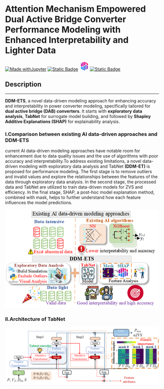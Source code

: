# Attention Mechanism Empowered Dual Active Bridge Converter Performance Modeling with Enhanced Interpretability and Lighter Data
[![Made withJupyter](https://img.shields.io/badge/Made%20with-Jupyter-orange?style=for-the-badge&logo=Jupyter)](https://jupyter.org/try)
  [![Static Badge](https://img.shields.io/badge/TabNet-1?style=for-the-badge&logo=pytorch&logoColor=%23EE4C2C)](https://dreamquark-ai.github.io/tabnet/generated_docs/README.html)
  <img height="31" width="31" src="./image/SHAP.png" /> [![Static Badge](https://img.shields.io/badge/SHAP-1?color=FFDEB4)](https://shap.readthedocs.io/en/latest/index.html)


## Description
***
**DDM-ETS**, a novel data-driven modeling approach for enhancing accuracy and interpretability in power converter modeling, specifically tailored for **dual active bridge (DAB) converters**. It starts with **exploratory data analysis**, **TabNet** for surrogate model building, and followed by **Shapley Additive Explanations (SHAP)** for explainability analysis.

### I.Comparison between existing AI data-driven approaches and DDM-ETS
current AI data-driven modeling approaches have notable room for enhancement due to data quality issues and the use of algorithms with poor accuracy and interpretability.To address existing limitations, a novel data-driven modeling with exploratory data analysis and TabNet **(DDM-ET)** is proposed for performance modeling. The first stage is to remove outliers and invalid values and explore the relationships between the features of the data through exploratory data analysis. In the  second stage, the processed data and TabNet are utilized to train  data-driven models for ZVS and efficiency. In the final stage, SHAP, a post-hoc model explanation method, combined with  mask, helps to further understand how each feature influences the model predictions.
<div align="center">
  <img src="./image/DDM-ETS.png" alt="MMD-ETS">
</div>

### II.Architecture of TabNet
<div align="center">
  <img src="./image/TabNet.png" alt="TabNet">
</div>
